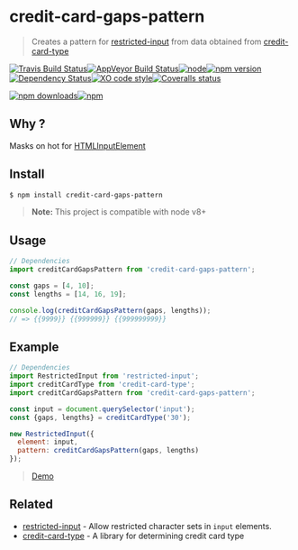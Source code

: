 # credit-card-gaps-pattern

> Creates a pattern for [restricted-input](https://github.com/braintree/restricted-input) from data obtained from [credit-card-type](https://github.com/braintree/credit-card-type)

[![Travis Build Status](https://img.shields.io/travis/Scrum/credit-card-gaps-pattern/master.svg?style=flat-square&label=unix)](https://travis-ci.org/Scrum/credit-card-gaps-pattern)[![AppVeyor Build Status](https://img.shields.io/appveyor/ci/GitScrum/credit-card-gaps-pattern/master.svg?style=flat-square&label=windows)](https://ci.appveyor.com/project/GitScrum/credit-card-gaps-pattern)[![node](https://img.shields.io/node/v/credit-card-gaps-pattern.svg?maxAge=2592000&style=flat-square)]()[![npm version](https://img.shields.io/npm/v/credit-card-gaps-pattern.svg?style=flat-square)](https://www.npmjs.com/package/credit-card-gaps-pattern)[![Dependency Status](https://david-dm.org/gitScrum/credit-card-gaps-pattern.svg?style=flat-square)](https://david-dm.org/gitScrum/credit-card-gaps-pattern)[![XO code style](https://img.shields.io/badge/code_style-XO-5ed9c7.svg?style=flat-square)](https://github.com/sindresorhus/xo)[![Coveralls status](https://img.shields.io/coveralls/Scrum/credit-card-gaps-pattern.svg?style=flat-square)](https://coveralls.io/r/Scrum/credit-card-gaps-pattern)

[![npm downloads](https://img.shields.io/npm/dm/credit-card-gaps-pattern.svg?style=flat-square)](https://www.npmjs.com/package/credit-card-gaps-pattern)[![npm](https://img.shields.io/npm/dt/credit-card-gaps-pattern.svg?style=flat-square)](https://www.npmjs.com/package/credit-card-gaps-pattern)

## Why ?
Masks on hot for [HTMLInputElement](https://developer.mozilla.org/ru/docs/Web/API/HTMLInputElement)

## Install

```bash
$ npm install credit-card-gaps-pattern 
```

> **Note:** This project is compatible with node v8+

## Usage

```js
// Dependencies
import creditCardGapsPattern from 'credit-card-gaps-pattern';

const gaps = [4, 10];
const lengths = [14, 16, 19];

console.log(creditCardGapsPattern(gaps, lengths));
// => {{9999}} {{999999}} {{999999999}}
```

## Example
```js
// Dependencies
import RestrictedInput from 'restricted-input';
import creditCardType from 'credit-card-type';
import creditCardGapsPattern from 'credit-card-gaps-pattern';

const input = document.querySelector('input');
const {gaps, lengths} = creditCardType('30');

new RestrictedInput({
  element: input,
  pattern: creditCardGapsPattern(gaps, lengths)
});
```
> [Demo](https://scrum.github.io/credit-card-gaps-pattern/)

## Related

- [restricted-input](https://github.com/braintree/restricted-input) - Allow restricted character sets in `input` elements.
- [credit-card-type](https://github.com/braintree/credit-card-type) - A library for determining credit card type 
